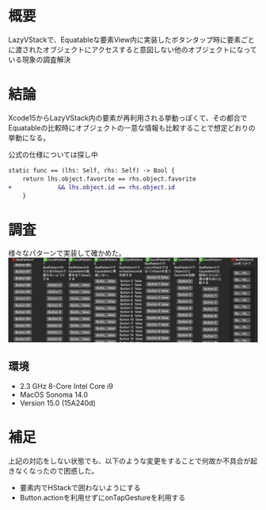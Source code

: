 

# 概要
LazyVStackで、Equatableな要素View内に実装したボタンタップ時に要素ごとに渡されたオブジェクトにアクセスすると意図しない他のオブジェクトになっている現象の調査解決

# 結論
Xcode15からLazyVStack内の要素が再利用される挙動っぽくて、その都合でEquatableの比較時にオブジェクトの一意な情報も比較することで想定どおりの挙動になる。

公式の仕様については探し中

```diff
static func == (lhs: Self, rhs: Self) -> Bool {
    return lhs.object.favorite == rhs.object.favorite
+             && lhs.object.id == rhs.object.id
    }
```

# 調査
様々なパターンで実装して確かめた。
![image.png](image.png)

## 環境
* 2.3 GHz 8-Core Intel Core i9
* MacOS Sonoma 14.0
* Version 15.0 (15A240d)

# 補足
上記の対応をしない状態でも、以下のような変更をすることで何故か不具合が起きなくなったので困惑した。
* 要素内でHStackで囲わないようにする
* Button.actionを利用せずにonTapGestureを利用する

